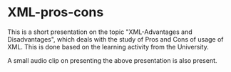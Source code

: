 # XML-pros-cons
This is a short presentation on the topic "XML-Advantages and Disadvantages", which deals with the study of Pros and Cons of usage of XML.
This is done based on the learning activity from the University.

A small audio clip on presenting the above presentation is also present.
